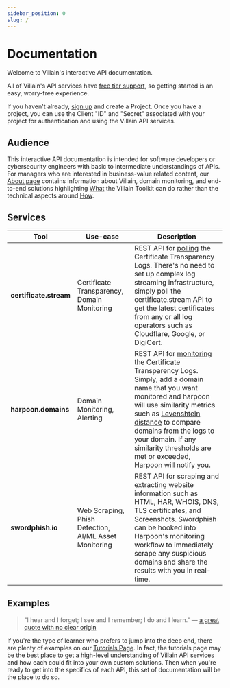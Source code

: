 ```yaml
---
sidebar_position: 0
slug: /
---
```


# Documentation

Welcome to Villain's interactive API documentation.

All of Villain's API services have <u>free tier support</u>, so getting started is an easy, worry-free experience.

If you haven't already, <a href="https://auth.villain.network/signup?client_id=4jj7baft9iisgeppfpblhpauiv&response_type=code&scope=aws.cognito.signin.user.admin+email+openid&redirect_uri=https%3A%2F%2Fapi.villain.network%2Foauth2%2Fcallback">sign up</a> and create a Project. Once you have a project, you can use the Client "ID" and "Secret" associated with your project for authentication and using the Villain API services.

## Audience

This interactive API documentation is intended for software developers or cybersecurity engineers with basic to intermediate understandings of APIs. For managers who are interested in business-value related content, our [About page](/about/intro) contains information about Villain, domain monitoring, and end-to-end solutions highlighting <u>What</u> the Villain Toolkit can do rather than the technical aspects around <u>How</u>.

## Services

| Tool      | Use-case   | Description |
| --------------------------------- | --------------------------------- | --------------------------------- |
| <b>certificate.stream</b>        | Certificate Transparency, Domain Monitoring | REST API for <u>polling</u> the Certificate Transparency Logs. There's no need to set up complex log streaming infrastructure, simply poll the certificate.stream API to get the latest certificates from any or all log operators such as Cloudflare, Google, or DigiCert.        |
| <b>harpoon.domains</b>           | Domain Monitoring, Alerting | REST API for <u>monitoring</u> the Certificate Transparency Logs. Simply, add a domain name that you want monitored and harpoon will use similarity metrics such as [Levenshtein distance](https://en.wikipedia.org/wiki/Levenshtein_distance) to compare domains from the logs to your domain. If any similarity thresholds are met or exceeded, Harpoon will notify you.       |
| <b>swordphish.io</b>             | Web Scraping, Phish Detection, AI/ML Asset Monitoring | REST API for scraping and extracting website information such as HTML, HAR, WHOIS, DNS, TLS certificates, and Screenshots. Swordphish can be hooked into Harpoon's monitoring workflow to immediately scrape any suspicious domains and share the results with you in real-time.    |

## Examples

> "I hear and I forget; I see and I remember; I do and I learn." — [a great quote with no clear origin](https://english.stackexchange.com/questions/226886/origin-of-i-hear-and-i-forget-i-see-and-i-remember-i-do-and-i-understand)

If you're the type of learner who prefers to jump into the deep end, there are plenty of examples on our [Tutorials Page](/about/tutorials/intro). In fact, the tutorials page may be the best place to get a high-level understanding of Villain API services and how each could fit into your own custom solutions. Then when you're ready to get into the specifics of each API, this set of documentation will be the place to do so.


<!-- 
The diagram below illustrates the relationships between Villain's API services. When used together these services are able to create a robust, end-to-end anti-phishing and domain monitoring workflows. However, each of these services is capable of acting entirely independent of one another. This allows the developer the freedom to pick and choose the API(s) that best fit their particular use-case without the need to completely redesign existing workflows.

![Overview](services-overview.png) -->


